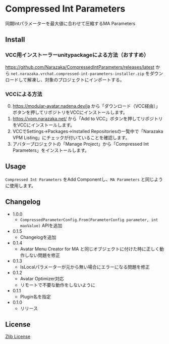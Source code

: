 # Compressed Int Parameters

同期Intパラメーターを最大値に合わせて圧縮するMA Parameters

## Install

### VCC用インストーラーunitypackageによる方法（おすすめ）

https://github.com/Narazaka/CompressedIntParameters/releases/latest から `net.narazaka.vrchat.compressed-int-parameters-installer.zip` をダウンロードして解凍し、対象のプロジェクトにインポートする。

### VCCによる方法

0. https://modular-avatar.nadena.dev/ja から「ダウンロード（VCC経由）」ボタンを押してリポジトリをVCCにインストールします。
1. https://vpm.narazaka.net/ から「Add to VCC」ボタンを押してリポジトリをVCCにインストールします。
2. VCCでSettings→Packages→Installed Repositoriesの一覧中で「Narazaka VPM Listing」にチェックが付いていることを確認します。
3. アバタープロジェクトの「Manage Project」から「Compressed Int Parameters」をインストールします。

## Usage

`Compressed Int Parameters` をAdd Componentし、`MA Parameters` と同じように使用します。

## Changelog

- 1.0.0
  - `CompressedParameterConfig.From(ParameterConfig parameter, int maxValue)` APIを追加
- 0.1.5
  - Changelogを追加
- 0.1.4
  - Avatar Menu Creator for MA と同じオブジェクトに付けた時に正しく動作しない問題を修正
- 0.1.3
  - IsLocalパラメーターが元から無い場合にエラーになる問題を修正
- 0.1.2
  - Avatar Optimizer対応
  - リモートで不要な動作をしないように
- 0.1.1
  - Plugin名を指定
- 0.1.0
  - リリース

## License

[Zlib License](LICENSE.txt)
